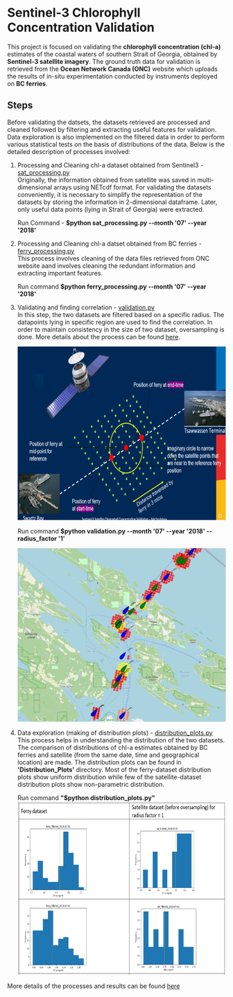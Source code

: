 # Sentinel-3 Chlorophyll Concentration Validation 
This project is focused on validating the **chlorophyll concentration (chl-a)** estimates of the coastal waters of southern Strait of Georgia, obtained by **Sentinel-3 satellite imagery**. The
ground truth data for validation is retrieved from the **Ocean Network Canada (ONC)** website which uploads the results of in-situ experimentation conducted by instruments deployed on 
**BC ferries**. 

## Steps
Before validating the datsets, the datasets retrieved are processed and cleaned followed by filtering and extracting useful features for validation. Data exploration is also implemented on the filtered
data in order to perform various statistical tests on the basis of distributions of the data. Below is the detailed description of processes involved:

1. Processing and Cleaning chl-a dataset obtained from Sentinel3 - [sat_processing.py](https://github.com/g-kaur/Sentinel3_Chlorophyll_concentration_validation/blob/master/Tool/sat_processing.py)<br/>
   Originally, the information obtained from satellite was saved in multi-dimensional arrays using NETcdf format. For validating the datasets conveniently, it is necessary to simplify the representation 
   of the datasets by storing the information in 2-dimensional dataframe. Later, only useful data points (lying in Strait of Georgia) were extracted. 
   
   Run Command - **$python sat_processing.py --month '07' --year '2018'**
   
2. Processing and Cleaning chl-a datset obtained from BC ferries - [ferry_processing.py](https://github.com/g-kaur/Sentinel3_Chlorophyll_concentration_validation/blob/master/Tool/ferry_processing.py)<br/>
   This process involves cleaning of the data files retrieved from ONC website aand involves cleaning the redundant information and extracting important features. 
   
   Run command **$python ferry_processing.py --month '07' --year '2018'**
   
3. Validating and finding correlation - [validation.py](https://github.com/g-kaur/Sentinel3_Chlorophyll_concentration_validation/blob/master/Tool/validation.py)<br/>
   In this step, the two datasets are filtered based on a specific radius. The datapoints lying in specific region are used to find the correlation. In order to maintain consistency in the size of two dataset, oversampling is done. More details about the process can be found [here](PPT_Sentinel3_Chlorophyll_concentration_Validation_GK).

   <img src = "https://github.com/g-kaur/Sentinel3_Chlorophyll_concentration_validation/blob/master/Images/methodology.png" alt = "Validation Methodology" height = "400" width = "700">
  
   Run command **$python validation.py --month '07' --year '2018' --radius_factor '1'**
    
   <img src = "https://github.com/g-kaur/Sentinel3_Chlorophyll_concentration_validation/blob/master/Images/Visualization.PNG" alt="Map Visualization" height = "400" width = "700">
   
4. Data exploration (making of distribution plots) - [distribution_plots.py](https://github.com/g-kaur/Sentinel3_Chlorophyll_concentration_validation/blob/master/Tool/distribution_plots.py)<br/>
   This process helps in understanding the distribution of the two datasets. The comparison of distributions of chl-a estimates obtained by BC ferries and satellite (from the same date, time and geographical location) are made. The distribution plots can be found in 
   **'Distribution_Plots'** directory. Most of the ferry-dataset distribution plots show uniform distribution while few of the satellite-dataset distribution plots show non-parametric distribution. 
   
   Run command **"$python distribution_plots.py"** <br/>
    <img src = "https://github.com/g-kaur/Sentinel3_Chlorophyll_concentration_validation/blob/master/Images/plot_comparison.PNG" alt= "Distribution Plots Comparison" height = "400" width = "700">
    
    
More details of the processes and results can be found [here](https://dspace.library.uvic.ca/bitstream/handle/1828/12070/Kaur_Gaganjot_MSc_2020.pdf?sequence=1&isAllowed=y)





  
   

